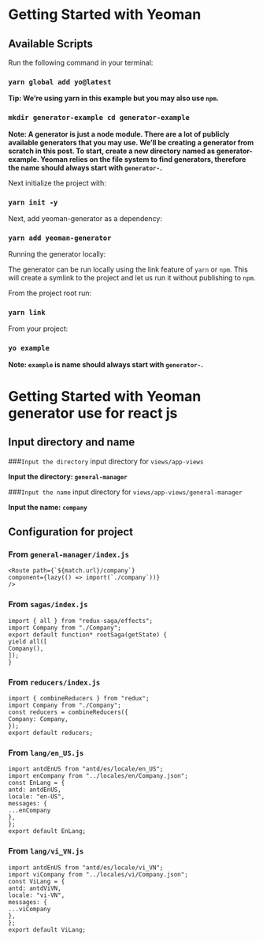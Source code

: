 # Getting Started with Yeoman

## Available Scripts

Run the following command in your terminal:
### `yarn global add yo@latest`

**Tip: We’re using yarn in this example but you may also use `npm`.**

### `mkdir generator-example cd generator-example`

**Note: A generator is just a node module. 
There are a lot of publicly available generators that you may use. 
We’ll be creating a generator from scratch in this post. 
To start, create a new directory named as generator-example. 
Yeoman relies on the file system to find generators, 
therefore the name should always start with `generator-`.**


Next initialize the project with:

### `yarn init -y`

Next, add yeoman-generator as a dependency:

### `yarn add yeoman-generator`

Running the generator locally:

The generator can be run locally using the link feature of `yarn` or `npm`. 
This will create a symlink to the project and let us run it without publishing to `npm`.

From the project root run:

### `yarn link`

From your project:

### `yo example`

**Note: `example` is name should always start with `generator-`.**

# Getting Started with Yeoman generator use for react js

## Input directory and name

###`Input the directory` input directory for `views/app-views`

 **Input the directory: `general-manager`**

###`Input the name` input directory for `views/app-views/general-manager`

 **Input the name: `company`**

## Configuration for project

### From `general-manager/index.js`

```
<Route path={`${match.url}/company`} 
component={lazy(() => import(`./company`))} 
/>
```

### From `sagas/index.js`

```
import { all } from "redux-saga/effects";
import Company from "./Company";
export default function* rootSaga(getState) {
yield all([
Company(),
]);
} 
```

### From `reducers/index.js`

```
import { combineReducers } from "redux";
import Company from "./Company";
const reducers = combineReducers({
Company: Company,
});
export default reducers;
```

### From `lang/en_US.js`

```
import antdEnUS from "antd/es/locale/en_US";
import enCompany from "../locales/en/Company.json";
const EnLang = {
antd: antdEnUS,
locale: "en-US",
messages: {
...enCompany
},
};
export default EnLang;
```
### From `lang/vi_VN.js`

```
import antdEnUS from "antd/es/locale/vi_VN";
import viCompany from "../locales/vi/Company.json";
const ViLang = {
antd: antdViVN,
locale: "vi-VN",
messages: {
...viCompany
},
};
export default ViLang;
```
  
